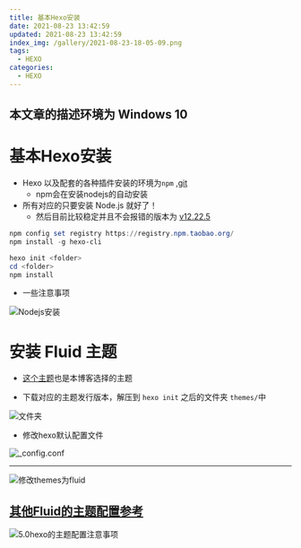```yaml
---
title: 基本Hexo安装
date: 2021-08-23 13:42:59
updated: 2021-08-23 13:42:59
index_img: /gallery/2021-08-23-18-05-09.png
tags:
  - HEXO
categories:
  - HEXO
---
```



本文章的描述环境为 Windows 10
---

# 基本Hexo安装 

- Hexo 以及配套的各种插件安装的环境为`npm` ,[git](http://git-scm.com/)
    - npm会在安装nodejs的自动安装
- 所有对应的只要安装 Node.js 就好了！
    - 然后目前比较稳定并且不会报错的版本为 [v12.22.5](https://nodejs.org/dist/latest-v12.x/node-v12.22.5-x64.msi)

```powershell
npm config set registry https://registry.npm.taobao.org/
npm install -g hexo-cli

hexo init <folder>
cd <folder>
npm install
```

- 一些注意事项

![Nodejs安装](/gallery/2021-08-23-13-52-22.png)

# 安装 Fluid 主题

- [这个主题](https://github.com/fluid-dev/hexo-theme-fluid)也是本博客选择的主题

- 下载对应的主题发行版本，解压到 `hexo init` 之后的文件夹 `themes/`中

![文件夹](/gallery/2021-08-23-14-01-00.png)

- 修改hexo默认配置文件

![_config.conf](/gallery/2021-08-23-14-02-21.png)

---

![修改themes为fluid](/gallery/2021-08-23-14-03-06.png)

## [其他Fluid的主题配置参考](https://hexo.fluid-dev.com/docs/)


![5.0hexo的主题配置注意事项](/gallery/2021-08-23-14-05-51.png)
